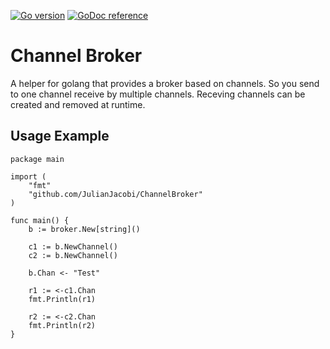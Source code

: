 [![Go version](https://img.shields.io/github/go-mod/go-version/JulianJacobi/ChannelBroker.svg)](https://github.com/JulianJacobi/ChannelBroker)
[![GoDoc reference](https://img.shields.io/badge/godoc-reference-blue.svg)](https://godoc.org/github.com/JulianJacobi/ChannelBroker)

# Channel Broker

A helper for golang that provides a broker based on channels.
So you send to one channel receive by multiple channels.
Receving channels can be created and removed at runtime.

## Usage Example

    package main
    
    import (
        "fmt"
        "github.com/JulianJacobi/ChannelBroker"
    )
    
    func main() {
        b := broker.New[string]()
    
        c1 := b.NewChannel()
        c2 := b.NewChannel()
    
        b.Chan <- "Test"
    
        r1 := <-c1.Chan
        fmt.Println(r1)
    
        r2 := <-c2.Chan
        fmt.Println(r2)
    }
